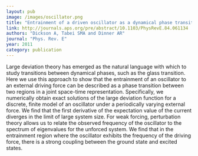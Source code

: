 ```yaml
---
layout: pub
image: /images/oscillator.png
title: "Entrainment of a driven oscillator as a dynamical phase transition"
link: http://journals.aps.org/pre/abstract/10.1103/PhysRevE.84.061134
authors: "Dickson A, Tabei SMA and Dinner AR"
journal: "Phys. Rev. E"
year: 2011
category: publication
---
```


Large deviation theory has emerged as the natural language with which to study transitions between dynamical phases, such as the glass transition. Here we use this approach to show that the entrainment of an oscillator to an external driving force can be described as a phase transition between two regions in a joint space-time representation. Specifically, we numerically obtain exact solutions of the large deviation function for a discrete, finite model of an oscillator under a periodically varying external force. We find that the first derivative of the expectation value of the current diverges in the limit of large system size. For weak forcing, perturbation theory allows us to relate the observed frequency of the oscillator to the spectrum of eigenvalues for the unforced system. We find that in the entrainment region where the oscillator exhibits the frequency of the driving force, there is a strong coupling between the ground state and excited states.
